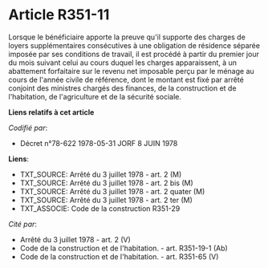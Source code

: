 # Article R351-11

Lorsque le bénéficiaire apporte la preuve qu'il supporte des charges de loyers supplémentaires consécutives à une obligation
de résidence séparée imposée par ses conditions de travail, il est procédé à partir du premier jour du mois suivant celui au
cours duquel les charges apparaissent, à un abattement forfaitaire sur le revenu net imposable perçu par le ménage au cours
de l'année civile de référence, dont le montant est fixé par arrêté conjoint des ministres chargés des finances, de la
construction et de l'habitation, de l'agriculture et de la sécurité sociale.

**Liens relatifs à cet article**

_Codifié par_:

  - Décret n°78-622 1978-05-31 JORF 8 JUIN 1978

**Liens**:

  - TXT_SOURCE: Arrêté du 3 juillet 1978 - art. 2 (M)
  - TXT_SOURCE: Arrêté du 3 juillet 1978 - art. 2 bis (M)
  - TXT_SOURCE: Arrêté du 3 juillet 1978 - art. 2 quater (M)
  - TXT_SOURCE: Arrêté du 3 juillet 1978 - art. 2 ter (M)
  - TXT_ASSOCIE: Code de la construction R351-29

_Cité par_:

  - Arrêté du 3 juillet 1978 - art. 2 (V)
  - Code de la construction et de l'habitation. - art. R351-19-1 (Ab)
  - Code de la construction et de l'habitation. - art. R351-65 (V)
